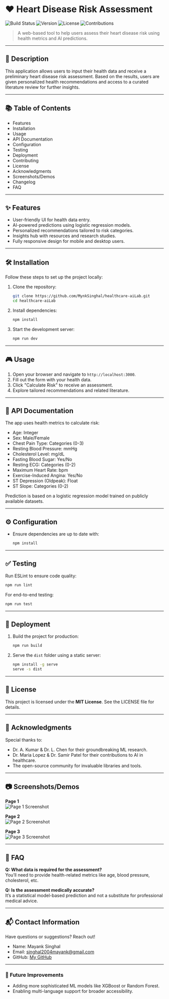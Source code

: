 # ❤️ Heart Disease Risk Assessment

![Build Status](https://img.shields.io/badge/build-passing-brightgreen.svg) ![Version](https://img.shields.io/badge/version-1.0.0-blue.svg) ![License](https://img.shields.io/badge/license-MIT-brightgreen.svg) ![Contributions](https://img.shields.io/badge/contributions-welcome-brightgreen.svg)  

> A web-based tool to help users assess their heart disease risk using health metrics and AI predictions.

---

## 📝 Description
This application allows users to input their health data and receive a preliminary heart disease risk assessment. Based on the results, users are given personalized health recommendations and access to a curated literature review for further insights.

---

## 📚 Table of Contents
- Features
- Installation
- Usage
- API Documentation
- Configuration
- Testing
- Deployment
- Contributing
- License
- Acknowledgments
- Screenshots/Demos
- Changelog
- FAQ

---

## ✨ Features
- User-friendly UI for health data entry.
- AI-powered predictions using logistic regression models.
- Personalized recommendations tailored to risk categories.
- Insights hub with resources and research studies.
- Fully responsive design for mobile and desktop users.

---

## 🛠️ Installation
Follow these steps to set up the project locally:

1. Clone the repository:
   ```bash
   git clone https://github.com/MynkSinghal/healthcare-aiLab.git
   cd healthcare-aiLab
   ```

2. Install dependencies:
   ```bash
   npm install
   ```

3. Start the development server:
   ```bash
   npm run dev
   ```

---

## 🎮 Usage
1. Open your browser and navigate to `http://localhost:3000`.
2. Fill out the form with your health data.
3. Click "Calculate Risk" to receive an assessment.
4. Explore tailored recommendations and related literature.

---

## 📡 API Documentation
The app uses health metrics to calculate risk:
- Age: Integer  
- Sex: Male/Female  
- Chest Pain Type: Categories (0-3)  
- Resting Blood Pressure: mmHg  
- Cholesterol Level: mg/dL  
- Fasting Blood Sugar: Yes/No  
- Resting ECG: Categories (0-2)  
- Maximum Heart Rate: bpm  
- Exercise-Induced Angina: Yes/No  
- ST Depression (Oldpeak): Float  
- ST Slope: Categories (0-2)

Prediction is based on a logistic regression model trained on publicly available datasets.

---

## ⚙️ Configuration

- Ensure dependencies are up to date with:
   ```bash
   npm install
   ```

---

## ✅ Testing
Run ESLint to ensure code quality:
   ```bash
   npm run lint
   ```

For end-to-end testing:
   ```bash
   npm run test
   ```

---

## 🚀 Deployment
1. Build the project for production:
   ```bash
   npm run build
   ```
2. Serve the `dist` folder using a static server:
   ```bash
   npm install -g serve
   serve -s dist
   ```

---

## 📜 License
This project is licensed under the **MIT License**. See the LICENSE file for details.

---

## 🙏 Acknowledgments
Special thanks to:
- Dr. A. Kumar & Dr. L. Chen for their groundbreaking ML research.  
- Dr. Maria Lopez & Dr. Samir Patel for their contributions to AI in healthcare.  
- The open-source community for invaluable libraries and tools.

---

## 📷 Screenshots/Demos
**Page 1**  
![Page 1 Screenshot](./images/page1.png)

**Page 2**  
![Page 2 Screenshot](./images/page2.png)

**Page 3**  
![Page 3 Screenshot](./images/page3.png)

---

## 💬 FAQ

**Q: What data is required for the assessment?**  
You’ll need to provide health-related metrics like age, blood pressure, cholesterol, etc.  

**Q: Is the assessment medically accurate?**  
It’s a statistical model-based prediction and not a substitute for professional medical advice.  

---

## 📬 Contact Information
Have questions or suggestions? Reach out!  
- Name: Mayank Singhal  
- Email: [singhal2004mayank@gmail.com](mailto:singhal2004mayank@gmail.com)  
- GitHub: [My GitHub](https://github.com/MynkSinghal)

---

### 🚧 Future Improvements
- Adding more sophisticated ML models like XGBoost or Random Forest.
- Enabling multi-language support for broader accessibility.


